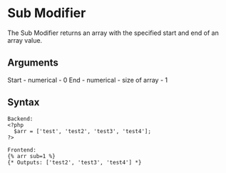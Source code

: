 Sub Modifier
==================
The Sub Modifier returns an array with the specified start and end of an array value.

Arguments
--------------
Start - numerical - 0
End - numerical - size of array - 1

Syntax
--------------
```
Backend:
<?php
  $arr = ['test', 'test2', 'test3', 'test4'];
?>

Frontend:
{% arr sub=1 %}
{* Outputs: ['test2', 'test3', 'test4'] *}
```